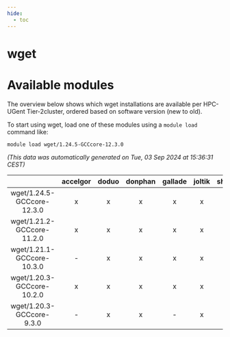 ```yaml
---
hide:
  - toc
---
```


wget
====

# Available modules


The overview below shows which wget installations are available per HPC-UGent Tier-2cluster, ordered based on software version (new to old).

To start using wget, load one of these modules using a `module load` command like:

```shell
module load wget/1.24.5-GCCcore-12.3.0
```

*(This data was automatically generated on Tue, 03 Sep 2024 at 15:36:31 CEST)*  

| |accelgor|doduo|donphan|gallade|joltik|shinx|skitty|
| :---: | :---: | :---: | :---: | :---: | :---: | :---: | :---: |
|wget/1.24.5-GCCcore-12.3.0|x|x|x|x|x|x|x|
|wget/1.21.2-GCCcore-11.2.0|x|x|x|x|x|-|x|
|wget/1.21.1-GCCcore-10.3.0|-|x|x|x|x|-|x|
|wget/1.20.3-GCCcore-10.2.0|x|x|x|x|x|-|x|
|wget/1.20.3-GCCcore-9.3.0|-|x|x|-|x|-|x|
